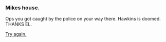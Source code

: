 ### Mikes house.  

Ops you got caught by the police on your way there. Hawkins is doomed. THANKS EL.  

[Try again.](../start.md)